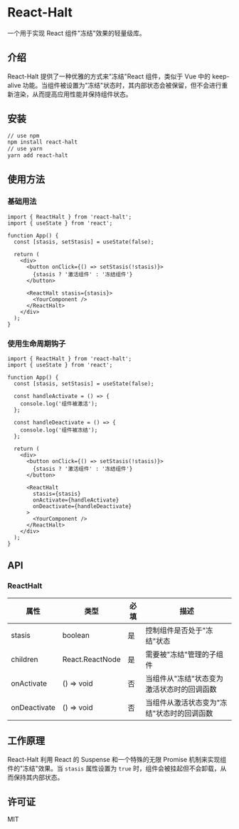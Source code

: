 # React-Halt

一个用于实现 React 组件"冻结"效果的轻量级库。

## 介绍

React-Halt 提供了一种优雅的方式来"冻结"React 组件，类似于 Vue 中的 keep-alive 功能。当组件被设置为"冻结"状态时，其内部状态会被保留，但不会进行重新渲染，从而提高应用性能并保持组件状态。

## 安装

```bash
// use npm
npm install react-halt
// use yarn
yarn add react-halt
```

## 使用方法

### 基础用法

```tsx
import { ReactHalt } from 'react-halt';
import { useState } from 'react';

function App() {
  const [stasis, setStasis] = useState(false);

  return (
    <div>
      <button onClick={() => setStasis(!stasis)}>
        {stasis ? '激活组件' : '冻结组件'}
      </button>

      <ReactHalt stasis={stasis}>
        <YourComponent />
      </ReactHalt>
    </div>
  );
}
```

### 使用生命周期钩子

```tsx
import { ReactHalt } from 'react-halt';
import { useState } from 'react';

function App() {
  const [stasis, setStasis] = useState(false);

  const handleActivate = () => {
    console.log('组件被激活');
  };

  const handleDeactivate = () => {
    console.log('组件被冻结');
  };

  return (
    <div>
      <button onClick={() => setStasis(!stasis)}>
        {stasis ? '激活组件' : '冻结组件'}
      </button>

      <ReactHalt
        stasis={stasis}
        onActivate={handleActivate}
        onDeactivate={handleDeactivate}
      >
        <YourComponent />
      </ReactHalt>
    </div>
  );
}
```

## API

### ReactHalt

| 属性 | 类型 | 必填 | 描述 |
| --- | --- | --- | --- |
| stasis | boolean | 是 | 控制组件是否处于"冻结"状态 |
| children | React.ReactNode | 是 | 需要被"冻结"管理的子组件 |
| onActivate | () => void | 否 | 当组件从"冻结"状态变为激活状态时的回调函数 |
| onDeactivate | () => void | 否 | 当组件从激活状态变为"冻结"状态时的回调函数 |

## 工作原理

React-Halt 利用 React 的 Suspense 和一个特殊的无限 Promise 机制来实现组件的"冻结"效果。当 `stasis` 属性设置为 `true` 时，组件会被挂起但不会卸载，从而保持其内部状态。

## 许可证

MIT
